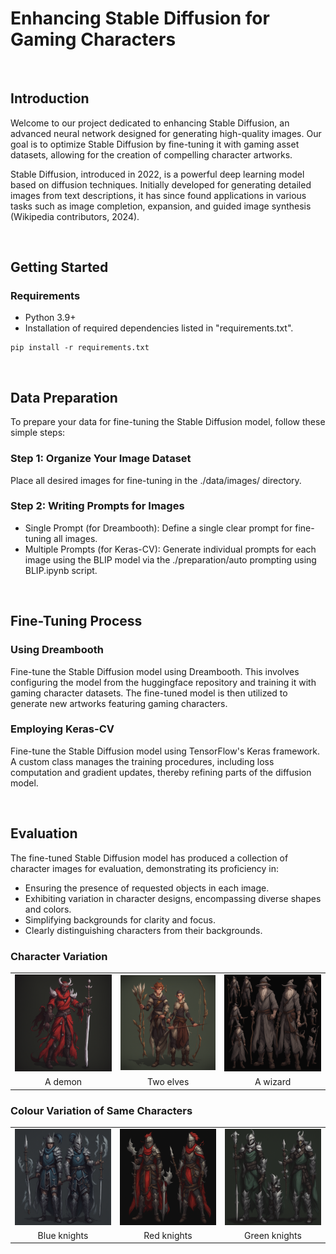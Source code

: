 # Enhancing Stable Diffusion for Gaming Characters

<br>

## Introduction

Welcome to our project dedicated to enhancing Stable Diffusion, an advanced neural network designed for generating high-quality images. Our goal is to optimize Stable Diffusion by fine-tuning it with gaming asset datasets, allowing for the creation of compelling character artworks.

Stable Diffusion, introduced in 2022, is a powerful deep learning model based on diffusion techniques. Initially developed for generating detailed images from text descriptions, it has since found applications in various tasks such as image completion, expansion, and guided image synthesis (Wikipedia contributors, 2024).

<br>

## Getting Started

### Requirements

- Python 3.9+
- Installation of required dependencies listed in "requirements.txt".
```
pip install -r requirements.txt
```


<br>

## Data Preparation

To prepare your data for fine-tuning the Stable Diffusion model, follow these simple steps:

### Step 1: Organize Your Image Dataset

Place all desired images for fine-tuning in the ./data/images/ directory.

### Step 2: Writing Prompts for Images

- Single Prompt (for Dreambooth): Define a single clear prompt for fine-tuning all images.
- Multiple Prompts (for Keras-CV): Generate individual prompts for each image using the BLIP model via the ./preparation/auto prompting using BLIP.ipynb script.




<br>

## Fine-Tuning Process

### Using Dreambooth

Fine-tune the Stable Diffusion model using Dreambooth. This involves configuring the model from the huggingface repository and training it with gaming character datasets. The fine-tuned model is then utilized to generate new artworks featuring gaming characters.


### Employing Keras-CV

Fine-tune the Stable Diffusion model using TensorFlow's Keras framework. A custom class manages the training procedures, including loss computation and gradient updates, thereby refining parts of the diffusion model.





<br>

## Evaluation

The fine-tuned Stable Diffusion model has produced a collection of character images for evaluation, demonstrating its proficiency in:

- Ensuring the presence of requested objects in each image.
- Exhibiting variation in character designs, encompassing diverse shapes and colors.
- Simplifying backgrounds for clarity and focus.
- Clearly distinguishing characters from their backgrounds.

### Character Variation

<table align="center">
  <tr>
    <td><img src="https://raw.githubusercontent.com/SoheilMohammadpour231754/Stable-Diffusion/main/generated%20artworks/dreambooth/a%20demon%20dressed%20in%20red%20and%20holding%20a%20sword.png" alt="Demon with sword" width="200"></td>
    <td><img src="https://raw.githubusercontent.com/SoheilMohammadpour231754/Stable-Diffusion/main/generated%20artworks/dreambooth/Elfs%20with%20arrows.png" alt="Elfs with arrows" width="200"></td>
    <td><img src="https://raw.githubusercontent.com/SoheilMohammadpour231754/Stable-Diffusion/main/generated%20artworks/dreambooth/Gandalf%20the%20gray.png" alt="Gandalf the gray" width="200"></td>
  </tr>
  <tr>
    <td align="center">A demon</td>
    <td align="center">Two elves</td>
    <td align="center">A wizard</td>
  </tr>
</table>

### Colour Variation of Same Characters

<table align="center">
  <tr>
    <td><img src="https://raw.githubusercontent.com/SoheilMohammadpour231754/Stable-Diffusion/main/generated%20artworks/dreambooth/Knights%20in%20blue%2C%20black%20and%20white%20with%20an%20elaborate%20helmet%20on%20their%20head.png"  width="200"></td>
    <td><img src="https://raw.githubusercontent.com/SoheilMohammadpour231754/Stable-Diffusion/main/generated%20artworks/dreambooth/Knights%20in%20red%2C%20black%20and%20white%20with%20an%20elaborate%20helmet%20on%20their%20head.png" width="200"></td>
    <td><img src="https://raw.githubusercontent.com/SoheilMohammadpour231754/Stable-Diffusion/main/generated%20artworks/dreambooth/Knights%20in%20green%2C%20black%20and%20white%20with%20an%20elaborate%20helmet%20on%20their%20head.png" width="200"></td>
  </tr>
  <tr>
    <td align="center">Blue knights</td>
    <td align="center">Red knights</td>
    <td align="center">Green knights</td>
  </tr>
</table>


